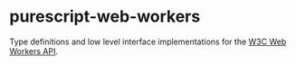# purescript-web-workers

Type definitions and low level interface implementations for the [W3C Web Workers API](https://html.spec.whatwg.org/mutipage/workers.html).
